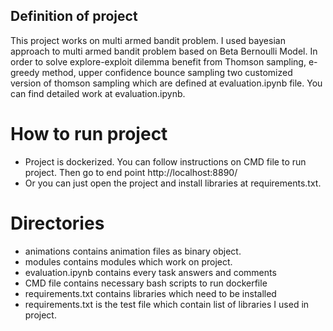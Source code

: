 
## Definition of project

This project works on multi armed bandit problem. I used bayesian approach to multi armed bandit problem based on Beta
Bernoulli Model. In order to solve explore-exploit dilemma benefit from Thomson sampling, e-greedy method, upper confidence bounce sampling
two customized version of thomson sampling which are defined at evaluation.ipynb file.  You can find detailed work at evaluation.ipynb. 
# How to run project
* Project is dockerized. You can follow instructions on CMD file to run project. Then go to end point 
http://localhost:8890/
* Or you can just open the project and install libraries at requirements.txt.
# Directories
* animations contains animation files as binary object.
* modules contains modules which work on project.
* evaluation.ipynb contains every task answers and comments
* CMD file contains necessary bash scripts to run dockerfile
* requirements.txt contains libraries which need to be installed
* requirements.txt is the test file which contain list of libraries I used in project.
